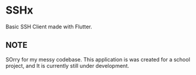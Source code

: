 # SSHx

Basic SSH Client made with Flutter.

## NOTE

SOrry for my messy codebase. This application is was created for a school project, and It is currently still under development.
